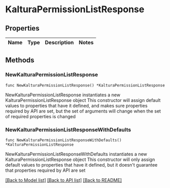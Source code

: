 # KalturaPermissionListResponse

## Properties

Name | Type | Description | Notes
------------ | ------------- | ------------- | -------------

## Methods

### NewKalturaPermissionListResponse

`func NewKalturaPermissionListResponse() *KalturaPermissionListResponse`

NewKalturaPermissionListResponse instantiates a new KalturaPermissionListResponse object
This constructor will assign default values to properties that have it defined,
and makes sure properties required by API are set, but the set of arguments
will change when the set of required properties is changed

### NewKalturaPermissionListResponseWithDefaults

`func NewKalturaPermissionListResponseWithDefaults() *KalturaPermissionListResponse`

NewKalturaPermissionListResponseWithDefaults instantiates a new KalturaPermissionListResponse object
This constructor will only assign default values to properties that have it defined,
but it doesn't guarantee that properties required by API are set


[[Back to Model list]](../README.md#documentation-for-models) [[Back to API list]](../README.md#documentation-for-api-endpoints) [[Back to README]](../README.md)


